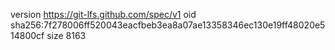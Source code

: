 version https://git-lfs.github.com/spec/v1
oid sha256:7f278006ff520043eacfbeb3ea8a07ae13358346ec130e19ff48020e514800cf
size 8163
